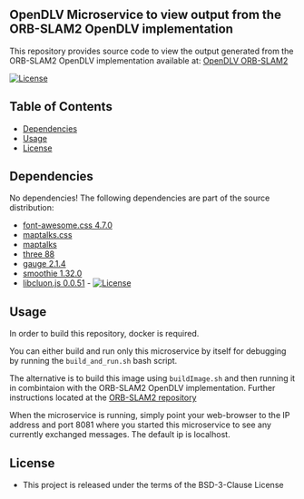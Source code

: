 ## OpenDLV Microservice to view output from the ORB-SLAM2 OpenDLV implementation

This repository provides source code to view the output generated from the ORB-SLAM2 OpenDLV implementation available at: [OpenDLV ORB-SLAM2](https://github.com/chalmers-revere/opendlv-perception-vision-orbslam2) 

[![License](https://img.shields.io/badge/License-BSD%203--Clause-blue.svg)](https://opensource.org/licenses/BSD-3-Clause)


## Table of Contents
* [Dependencies](#dependencies)
* [Usage](#usage)
* [License](#license)


## Dependencies
No dependencies! The following dependencies are part of the source distribution:

* [font-awesome.css 4.7.0](https://cdnjs.cloudflare.com/ajax/libs/font-awesome/4.7.0/css/font-awesome.min.css)
* [maptalks.css](https://unpkg.com/maptalks/dist/maptalks.css)
* [maptalks](https://unpkg.com/maptalks/dist/maptalks.min.js)
* [three 88](https://cdnjs.cloudflare.com/ajax/libs/three.js/88/three.min.js)
* [gauge 2.1.4](https://cdn.rawgit.com/Mikhus/canvas-gauges/gh-pages/download/2.1.4/all/gauge.min.js)
* [smoothie 1.32.0](https://cdnjs.cloudflare.com/ajax/libs/smoothie/1.32.0/smoothie.min.js)
* [libcluon.js 0.0.51](https://github.com/chrberger/libcluon) - [![License](https://img.shields.io/badge/License-BSD%203--Clause-blue.svg)](https://opensource.org/licenses/BSD-3-Clause)


## Usage
In order to build this repository, docker is required.

You can either build and run only this microservice by itself for debugging by running the `build_and_run.sh` bash script.

The alternative is to build this image using `buildImage.sh` and then running it in combintaion with the ORB-SLAM2 OpenDLV implementation. Further instructions located at the [ORB-SLAM2 repository](https://github.com/chalmers-revere/opendlv-perception-vision-orbslam2)

When the microservice is running, simply point your web-browser to the IP address and port 8081 where you
started this microservice to see any currently exchanged messages. The default ip is localhost.


## License

* This project is released under the terms of the BSD-3-Clause License

